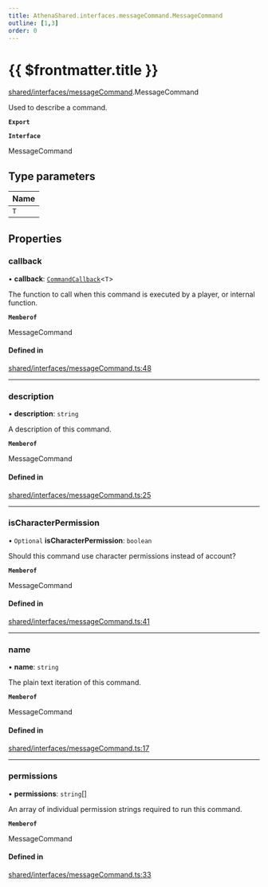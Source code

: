 ```yaml
---
title: AthenaShared.interfaces.messageCommand.MessageCommand
outline: [1,3]
order: 0
---
```


# {{ $frontmatter.title }}


[shared/interfaces/messageCommand](../modules/shared_interfaces_messageCommand.md).MessageCommand

Used to describe a command.

**`Export`**

**`Interface`**

MessageCommand

## Type parameters

| Name |
| :------ |
| `T` |

## Properties

### callback

• **callback**: [`CommandCallback`](../modules/shared_interfaces_messageCommand.md#CommandCallback)<`T`\>

The function to call when this command is executed by a player, or internal function.

**`Memberof`**

MessageCommand

#### Defined in

[shared/interfaces/messageCommand.ts:48](https://github.com/Stuyk/altv-athena/blob/627294b/src/core/shared/interfaces/messageCommand.ts#L48)

___

### description

• **description**: `string`

A description of this command.

**`Memberof`**

MessageCommand

#### Defined in

[shared/interfaces/messageCommand.ts:25](https://github.com/Stuyk/altv-athena/blob/627294b/src/core/shared/interfaces/messageCommand.ts#L25)

___

### isCharacterPermission

• `Optional` **isCharacterPermission**: `boolean`

Should this command use character permissions instead of account?

**`Memberof`**

MessageCommand

#### Defined in

[shared/interfaces/messageCommand.ts:41](https://github.com/Stuyk/altv-athena/blob/627294b/src/core/shared/interfaces/messageCommand.ts#L41)

___

### name

• **name**: `string`

The plain text iteration of this command.

**`Memberof`**

MessageCommand

#### Defined in

[shared/interfaces/messageCommand.ts:17](https://github.com/Stuyk/altv-athena/blob/627294b/src/core/shared/interfaces/messageCommand.ts#L17)

___

### permissions

• **permissions**: `string`[]

An array of individual permission strings required to run this command.

**`Memberof`**

MessageCommand

#### Defined in

[shared/interfaces/messageCommand.ts:33](https://github.com/Stuyk/altv-athena/blob/627294b/src/core/shared/interfaces/messageCommand.ts#L33)
